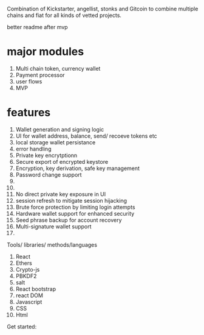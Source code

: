 Combination of Kickstarter, angellist, stonks and Gitcoin to combine multiple chains and fiat for all kinds of vetted projects.

better readme after mvp

# major modules
1. Multi chain token, currency wallet
2. Payment processor
3. user flows
4. MVP

# features
1. Wallet generation and signing logic 
2. UI for wallet address, balance, send/ recoeve tokens etc
3. local storage wallet persistance
4. error handling
5. Private key encrytptionn
6. Secure export of encrypted keystore
7. Encryption, key derivation, safe key management
8. Password change support
9. 
10. 
11. No direct private key exposure in UI
12. session refresh to mitigate session hijacking
13. Brute force protection by limiting login attempts
14. Hardware wallet support for enhanced security
15. Seed phrase backup for account recovery
16. Multi-signature wallet support
17. 

Tools/ libraries/ methods/languages
1. React
2. Ethers
3. Crypto-js
4. PBKDF2
5. salt
6. React bootstrap
7. react DOM
8. Javascript
9. CSS
10. Html

Get started:
